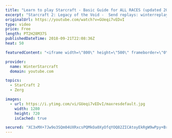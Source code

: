 ```yaml
---
title: "Learn to play Starcraft - Basic Guide for ALL RACES (updated 2017) #2"
excerpt: "Starcraft 2: Legacy of the Void -  Send replays: winterreplays@gmail.com ( -- Watch live at https://www.twitch.tv/wintergaming"
originalUrl: https://youtube.com/watch?v=GUeqi7vEDvI
type: video
price: Free
length: PT2H28M37S
publishedDateTime: 2018-09-21T22:08:36Z
heat: 50

featuredContent: "<iframe width=\"800\" height=\"500\" frameborder=\"0\" src=\"https://www.youtube.com/embed/GUeqi7vEDvI\" allow=\"accelerometer; autoplay; encrypted-media; gyroscope; picture-in-picture\" allowfullscreen></iframe>"

provider:
  name: WinterStarcraft
  domain: youtube.com

topics:
  - StarCraft 2
  - Zerg

images:
  - url: https://i.ytimg.com/vi/GUeqi7vEDvI/maxresdefault.jpg
    width: 1280
    height: 720
    isCached: true

secured: "XC3xMX+7Jw9o3SQm04UXRxcsPQMkOa0XyOfqYOQ82ZICAtoyEkRgW9wPpy+BrAoQoqLByIiPmu6r3AV1tsRULm6cGSTpVQgS3zce+nb095eF5a8p/bHnuO1vnXXtl2SFjhug3UEMXf1GCGFgcYbf14B6QetZ0k81Fsni6vPUuLo2pvLZgdjqZeV0aUtvGODi+W9Mpe6JkFfJpP7vPDQ8gV2eGj0+Vix+/RdTXu+5su63UT+7sYXiK7MYZI86V9qC4q0TPQQHy60YmOzD1ChcVhuMnqu8CQa+yyOjvFbnIUkgi6gON3R8zr7bHhbd3sVdt6Wzhuq9xheHSKSsX3UpjtF+zMDz8jFV9S6bR+BmpsfOVKyjWS9yXLTjPzEDeYf7KWx2rGXsfPY+dl84V+S5QbD0REY9yNVtUBd008cD+Xw=;j32KDPXsLl4L8P7IlqBRow=="
---
```


